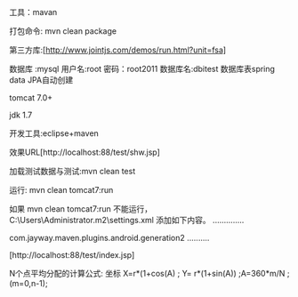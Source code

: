 工具：mavan

打包命令: mvn clean package  

第三方库:[http://www.jointjs.com/demos/run.html?unit=fsa]

数据库 :mysql 用户名:root 密码：root2011 数据库名:dbitest  数据库表spring data JPA自动创建

tomcat 7.0+

jdk 1.7

开发工具:eclipse+maven

效果URL[http://localhost:88/test/shw.jsp]

加载测试数据与测试:mvn clean test

运行: mvn clean tomcat7:run

如果 mvn clean tomcat7:run 不能运行，  C:\Users\Administrator\.m2\settings.xml 添加如下内容。
..............

 <pluginGroups>      
 	  <pluginGroup>com.jayway.maven.plugins.android.generation2</pluginGroup>
  </pluginGroups>
..........

</settings>


[http://localhost:88/test/index.jsp]

N个点平均分配的计算公式: 坐标 X=r*(1+cos(A) ; Y= r*(1+sin(A)) ;A=360*m/N ;(m=0,n-1);